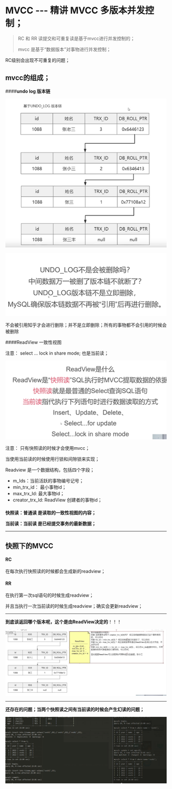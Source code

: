 # MVCC  --- 精讲  MVCC  多版本并发控制；

> RC  和 RR 读提交和可重复读是基于mvcc进行并发控制的；
>
>mvcc 是基于“数据版本”对事物进行并发控制；



RC级别会出现不可重复的问题；

## mvcc的组成；

####**undo log 版本链**

![image-20221222233214572](MVCC.assets/image-20221222233214572.png)



![image-20221222233456883](MVCC.assets/image-20221222233456883.png)

不会被引用知乎才会进行删除；并不是立即删除；所有的事物都不会引用的时候会被删除

####ReadView   一致性视图

注意： select ... lock in share mode; 也是当前读；

![image-20221222233706217](MVCC.assets/image-20221222233706217.png)

注意： 只有快照读的时候才会使用mvcc；

当使用当前读的时候使用行锁和间隙锁来实现；



Readview  是一个数据结构，包括四个字段；

* m_Ids：当前活跃的事物编号记号；
* min_trx_id： 最小事物id；
* max_trx_Id: 最大事物id；
* creator_trx_Id: ReadView 创建者的事物id；

#### 

**快照读：普通读 是读取的一致性视图的内容；**

**当前读：当前读 是已经提交事务的最新数据；**

-----



## 快照下的MVCC



#### RC

在每次执行快照读的时候都会生成新的readview；



#### RR

在执行第一次sql语句的时候生成readview；

并且当执行一次当前读的时候生成readview；确实会更新readview；



----



**到底该返回哪个版本呢，这个是由ReadView决定的**！！！

![image-20221222235515413](MVCC.assets/image-20221222235515413.png)





---

**还存在的问题；当两个快照读之间有当前读的时候会产生幻读的问题；**



![image-20221223011023690](MVCC.assets/image-20221223011023690.png)
